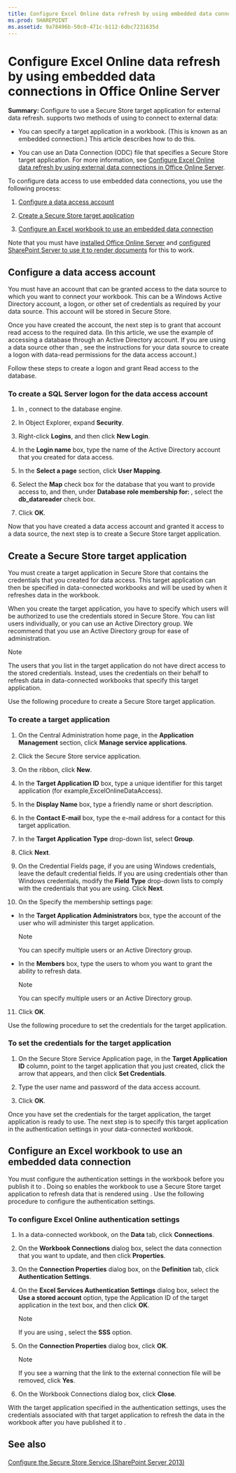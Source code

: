 ```yaml
---
title: Configure Excel Online data refresh by using embedded data connections in Office Online Server
ms.prod: SHAREPOINT
ms.assetid: 9a78496b-50c0-471c-b112-6dbc7231635d
---
```



# Configure Excel Online data refresh by using embedded data connections in Office Online Server
 **Summary:** Configure to use a Secure Store target application for external data refresh.
 supports two methods of using to connect to external data:
  
    
    


- You can specify a target application in a workbook. (This is known as an embedded connection.) This article describes how to do this.
    
  
- You can use an Data Connection (ODC) file that specifies a Secure Store target application. For more information, see  [Configure Excel Online data refresh by using external data connections in Office Online Server](configure-excel-online-data-refresh-by-using-external-data-connections-in-office.md).
    
  

To configure data access to use embedded data connections, you use the following process:
  
    
    


1.  [Configure a data access account](#part1)
    
  
2.  [Create a Secure Store target application](#part2)
    
  
3.  [Configure an Excel workbook to use an embedded data connection](#ConfigureWorkbook)
    
  
Note that you must have  [installed Office Online Server](deploy-office-online-server.md) and [configured SharePoint Server to use it to render documents](configure-office-online-server-for-sharepoint-server-2016.md) for this to work.
## Configure a data access account
<a name="part1"> </a>

You must have an account that can be granted access to the data source to which you want to connect your workbook. This can be a Windows Active Directory account, a logon, or other set of credentials as required by your data source. This account will be stored in Secure Store.
  
    
    
Once you have created the account, the next step is to grant that account read access to the required data. (In this article, we use the example of accessing a database through an Active Directory account. If you are using a data source other than , see the instructions for your data source to create a logon with data-read permissions for the data access account.)
  
    
    
Follow these steps to create a logon and grant Read access to the database.
  
    
    

### To create a SQL Server logon for the data access account


1. In , connect to the database engine.
    
  
2. In Object Explorer, expand **Security**.
    
  
3. Right-click **Logins**, and then click **New Login**.
    
  
4. In the **Login name** box, type the name of the Active Directory account that you created for data access.
    
  
5. In the **Select a page** section, click **User Mapping**.
    
  
6. Select the **Map** check box for the database that you want to provide access to, and then, under **Database role membership for: <database>**, select the **db_datareader** check box.
    
  
7. Click **OK**.
    
  
Now that you have created a data access account and granted it access to a data source, the next step is to create a Secure Store target application.
  
    
    

## Create a Secure Store target application
<a name="part2"> </a>

You must create a target application in Secure Store that contains the credentials that you created for data access. This target application can then be specified in data-connected workbooks and will be used by when it refreshes data in the workbook.
  
    
    
When you create the target application, you have to specify which users will be authorized to use the credentials stored in Secure Store. You can list users individually, or you can use an Active Directory group. We recommend that you use an Active Directory group for ease of administration.
  
    
    

> [!NOTE]
> The users that you list in the target application do not have direct access to the stored credentials. Instead, uses the credentials on their behalf to refresh data in data-connected workbooks that specify this target application. 
  
    
    

Use the following procedure to create a Secure Store target application.
  
    
    

### To create a target application


1. On the Central Administration home page, in the **Application Management** section, click **Manage service applications**.
    
  
2. Click the Secure Store service application.
    
  
3. On the ribbon, click **New**.
    
  
4. In the **Target Application ID** box, type a unique identifier for this target application (for example,ExcelOnlineDataAccess).
    
  
5. In the **Display Name** box, type a friendly name or short description.
    
  
6. In the **Contact E-mail** box, type the e-mail address for a contact for this target application.
    
  
7. In the **Target Application Type** drop-down list, select **Group**.
    
  
8. Click **Next**.
    
  
9. On the Credential Fields page, if you are using Windows credentials, leave the default credential fields. If you are using credentials other than Windows credentials, modify the **Field Type** drop-down lists to comply with the credentials that you are using. Click **Next**.
    
  
10. On the Specify the membership settings page:
    
  - In the **Target Application Administrators** box, type the account of the user who will administer this target application.
    
    > [!NOTE]
      > You can specify multiple users or an Active Directory group. 
  - In the **Members** box, type the users to whom you want to grant the ability to refresh data.
    
    > [!NOTE]
      > You can specify multiple users or an Active Directory group. 
11. Click **OK**.
    
  
Use the following procedure to set the credentials for the target application.
  
    
    

### To set the credentials for the target application


1. On the Secure Store Service Application page, in the **Target Application ID** column, point to the target application that you just created, click the arrow that appears, and then click **Set Credentials**.
    
  
2. Type the user name and password of the data access account.
    
  
3. Click **OK**.
    
  
Once you have set the credentials for the target application, the target application is ready to use. The next step is to specify this target application in the authentication settings in your data-connected workbook.
  
    
    

## Configure an Excel workbook to use an embedded data connection
<a name="ConfigureWorkbook"> </a>

You must configure the authentication settings in the workbook before you publish it to . Doing so enables the workbook to use a Secure Store target application to refresh data that is rendered using . Use the following procedure to configure the authentication settings.
  
    
    

### To configure Excel Online authentication settings


1. In a data-connected workbook, on the **Data** tab, click **Connections**.
    
  
2. On the **Workbook Connections** dialog box, select the data connection that you want to update, and then click **Properties**.
    
  
3. On the **Connection Properties** dialog box, on the **Definition** tab, click **Authentication Settings**.
    
  
4. On the **Excel Services Authentication Settings** dialog box, select the **Use a stored account** option, type the Application ID of the target application in the text box, and then click **OK**.
    
    > [!NOTE]
      > If you are using , select the **SSS** option.
5. On the **Connection Properties** dialog box, click **OK**.
    
    > [!NOTE]
      > If you see a warning that the link to the external connection file will be removed, click **Yes**. 
6. On the Workbook Connections dialog box, click **Close**.
    
  
With the target application specified in the authentication settings, uses the credentials associated with that target application to refresh the data in the workbook after you have published it to .
  
    
    

## See also
<a name="ConfigureWorkbook"> </a>


#### 


  
    
    
 [Configure the Secure Store Service (SharePoint Server 2013)](http://technet.microsoft.com/library/29c0bc76-d835-401b-a2fb-abb069e84125.aspx)
